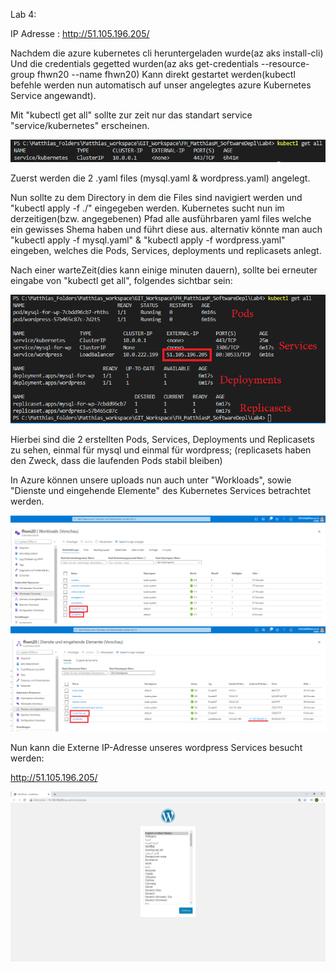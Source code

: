 Lab 4:

IP Adresse : http://51.105.196.205/

Nachdem die azure kubernetes cli heruntergeladen wurde(az aks install-cli)
Und die credentials gegetted wurden(az aks get-credentials --resource-group fhwn20 --name fhwn20)
Kann direkt gestartet werden(kubectl befehle werden nun automatisch auf unser angelegtes azure Kubernetes Service angewandt).

Mit "kubectl get all" sollte zur zeit nur das standart service "service/kubernetes" erscheinen.

![get all before command](https://github.com/MatthiasMan/FH_MatthiasM_SoftwareDepl/blob/main/Lab4/getllstart.PNG?raw=true)

Zuerst werden die 2 .yaml files (mysql.yaml & wordpress.yaml) angelegt.

Nun sollte zu dem Directory in dem die Files sind navigiert werden und 
"kubectl apply -f ./" eingegeben werden.
Kubernetes sucht nun im derzeitigen(bzw. angegebenen) Pfad alle ausführbaren yaml files welche ein gewisses Shema haben und führt diese aus.
alternativ könnte man auch "kubectl apply -f mysql.yaml" & "kubectl apply -f wordpress.yaml" eingeben, welches die Pods, Services, deployments und replicasets anlegt.

Nach einer warteZeit(dies kann einige minuten dauern), sollte bei erneuter eingabe von "kubectl get all", folgendes sichtbar sein:

![cluster](https://github.com/MatthiasMan/FH_MatthiasM_SoftwareDepl/blob/main/Lab4/Clusterr.PNG?raw=true)

Hierbei sind die 2 erstellten Pods, Services, Deployments und Replicasets zu sehen, einmal für mysql und einmal für wordpress;
(replicasets haben den Zweck, dass die laufenden Pods stabil bleiben)

In Azure können unsere uploads nun auch unter "Workloads", sowie "Dienste und eingehende Elemente" des Kubernetes Services betrachtet werden.

![workloads](https://github.com/MatthiasMan/FH_MatthiasM_SoftwareDepl/blob/main/Lab4/workloads.PNG?raw=true)
![dienste](https://github.com/MatthiasMan/FH_MatthiasM_SoftwareDepl/blob/main/Lab4/dienste.PNG?raw=true)

Nun kann die Externe IP-Adresse unseres wordpress Services besucht werden:
 
http://51.105.196.205/

![dienste](https://github.com/MatthiasMan/FH_MatthiasM_SoftwareDepl/blob/main/Lab4/Screenshot.PNG?raw=true)
